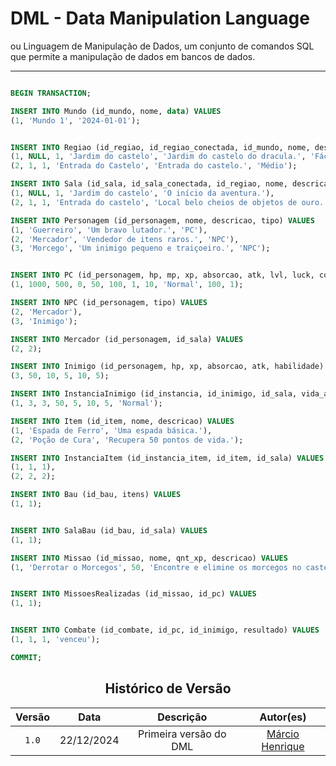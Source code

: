 # DML - Data Manipulation Language

ou Linguagem de Manipulação de Dados, um conjunto de comandos SQL que permite a manipulação de dados em bancos de dados.

----

```sql

BEGIN TRANSACTION;

INSERT INTO Mundo (id_mundo, nome, data) VALUES 
(1, 'Mundo 1', '2024-01-01');


INSERT INTO Regiao (id_regiao, id_regiao_conectada, id_mundo, nome, descricao, dificuldade) VALUES 
(1, NULL, 1, 'Jardim do castelo', 'Jardim do castelo do dracula.', 'Fácil'),
(2, 1, 1, 'Entrada do Castelo', 'Entrada do castelo.', 'Médio');

INSERT INTO Sala (id_sala, id_sala_conectada, id_regiao, nome, descricao) VALUES 
(1, NULL, 1, 'Jardim do castelo', 'O início da aventura.'),
(2, 1, 1, 'Entrada do castelo', 'Local belo cheios de objetos de ouro.');

INSERT INTO Personagem (id_personagem, nome, descricao, tipo) VALUES 
(1, 'Guerreiro', 'Um bravo lutador.', 'PC'),
(2, 'Mercador', 'Vendedor de itens raros.', 'NPC'),
(3, 'Morcego', 'Um inimigo pequeno e traiçoeiro.', 'NPC');


INSERT INTO PC (id_personagem, hp, mp, xp, absorcao, atk, lvl, luck, combat_status, coins, id_sala) VALUES 
(1, 1000, 500, 0, 50, 100, 1, 10, 'Normal', 100, 1);

INSERT INTO NPC (id_personagem, tipo) VALUES 
(2, 'Mercador'),
(3, 'Inimigo');

INSERT INTO Mercador (id_personagem, id_sala) VALUES 
(2, 2);

INSERT INTO Inimigo (id_personagem, hp, xp, absorcao, atk, habilidade) VALUES 
(3, 50, 10, 5, 10, 5);

INSERT INTO InstanciaInimigo (id_instancia, id_inimigo, id_sala, vida_atual, absorcao, atk, habilidade, combat_status) VALUES 
(1, 3, 3, 50, 5, 10, 5, 'Normal');

INSERT INTO Item (id_item, nome, descricao) VALUES 
(1, 'Espada de Ferro', 'Uma espada básica.'),
(2, 'Poção de Cura', 'Recupera 50 pontos de vida.');

INSERT INTO InstanciaItem (id_instancia_item, id_item, id_sala) VALUES 
(1, 1, 1),
(2, 2, 2);

INSERT INTO Bau (id_bau, itens) VALUES 
(1, 1);


INSERT INTO SalaBau (id_bau, id_sala) VALUES 
(1, 1);

INSERT INTO Missao (id_missao, nome, qnt_xp, descricao) VALUES 
(1, 'Derrotar o Morcegos', 50, 'Encontre e elimine os morcegos no castelo.');


INSERT INTO MissoesRealizadas (id_missao, id_pc) VALUES 
(1, 1);


INSERT INTO Combate (id_combate, id_pc, id_inimigo, resultado) VALUES 
(1, 1, 1, 'venceu');

COMMIT;
```

<center>

## Histórico de Versão
| Versão | Data | Descrição | Autor(es) |
| :-: | :-: | :-: | :-: | 
| `1.0`  | 22/12/2024 | Primeira versão do DML | [Márcio Henrique](https://github.com/DeM4rcio)  |


</center>
